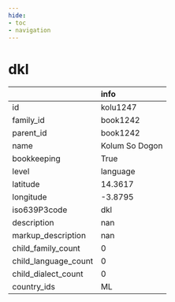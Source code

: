 ```yaml
---
hide:
- toc
- navigation
---
```

# dkl
|                      | info           |
|:---------------------|:---------------|
| id                   | kolu1247       |
| family_id            | book1242       |
| parent_id            | book1242       |
| name                 | Kolum So Dogon |
| bookkeeping          | True           |
| level                | language       |
| latitude             | 14.3617        |
| longitude            | -3.8795        |
| iso639P3code         | dkl            |
| description          | nan            |
| markup_description   | nan            |
| child_family_count   | 0              |
| child_language_count | 0              |
| child_dialect_count  | 0              |
| country_ids          | ML             |